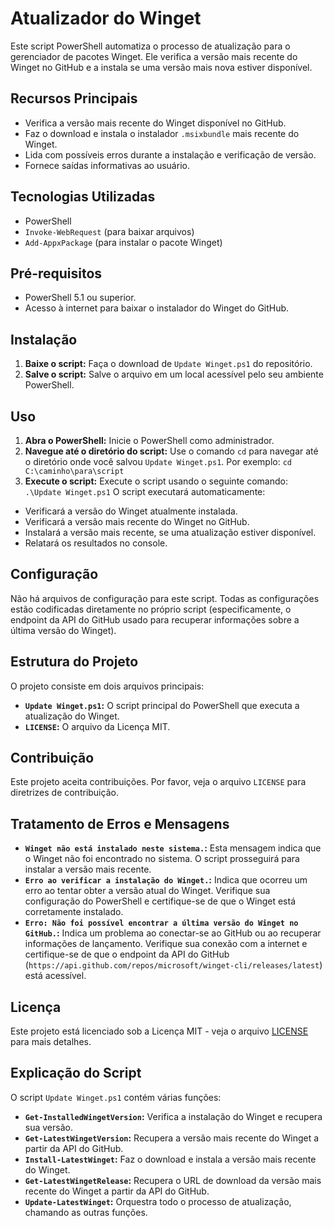 # Atualizador do Winget
Este script PowerShell automatiza o processo de atualização para o gerenciador de pacotes Winget. Ele verifica a versão mais recente do Winget no GitHub e a instala se uma versão mais nova estiver disponível.

## Recursos Principais
* Verifica a versão mais recente do Winget disponível no GitHub.
* Faz o download e instala o instalador `.msixbundle` mais recente do Winget.
* Lida com possíveis erros durante a instalação e verificação de versão.
* Fornece saídas informativas ao usuário.

## Tecnologias Utilizadas
* PowerShell
* `Invoke-WebRequest` (para baixar arquivos)
* `Add-AppxPackage` (para instalar o pacote Winget)

## Pré-requisitos
* PowerShell 5.1 ou superior.
* Acesso à internet para baixar o instalador do Winget do GitHub.

## Instalação
1. **Baixe o script:** Faça o download de `Update Winget.ps1` do repositório.
2. **Salve o script:** Salve o arquivo em um local acessível pelo seu ambiente PowerShell.

## Uso
1. **Abra o PowerShell:** Inicie o PowerShell como administrador.
2. **Navegue até o diretório do script:** Use o comando `cd` para navegar até o diretório onde você salvou `Update Winget.ps1`. Por exemplo: `cd C:\caminho\para\script`
3. **Execute o script:** Execute o script usando o seguinte comando: `.\Update Winget.ps1`
O script executará automaticamente:
* Verificará a versão do Winget atualmente instalada.
* Verificará a versão mais recente do Winget no GitHub.
* Instalará a versão mais recente, se uma atualização estiver disponível.
* Relatará os resultados no console.

## Configuração
Não há arquivos de configuração para este script. Todas as configurações estão codificadas diretamente no próprio script (especificamente, o endpoint da API do GitHub usado para recuperar informações sobre a última versão do Winget).

## Estrutura do Projeto
O projeto consiste em dois arquivos principais:
* **`Update Winget.ps1`:** O script principal do PowerShell que executa a atualização do Winget.
* **`LICENSE`:** O arquivo da Licença MIT.

## Contribuição
Este projeto aceita contribuições. Por favor, veja o arquivo `LICENSE` para diretrizes de contribuição.

## Tratamento de Erros e Mensagens
* **`Winget não está instalado neste sistema.`:** Esta mensagem indica que o Winget não foi encontrado no sistema. O script prosseguirá para instalar a versão mais recente.
* **`Erro ao verificar a instalação do Winget.`:** Indica que ocorreu um erro ao tentar obter a versão atual do Winget. Verifique sua configuração do PowerShell e certifique-se de que o Winget está corretamente instalado.
* **`Erro: Não foi possível encontrar a última versão do Winget no GitHub.`:** Indica um problema ao conectar-se ao GitHub ou ao recuperar informações de lançamento. Verifique sua conexão com a internet e certifique-se de que o endpoint da API do GitHub (`https://api.github.com/repos/microsoft/winget-cli/releases/latest`) está acessível.

## Licença
Este projeto está licenciado sob a Licença MIT - veja o arquivo [LICENSE](LICENSE) para mais detalhes.

## Explicação do Script
O script `Update Winget.ps1` contém várias funções:
* **`Get-InstalledWingetVersion`:** Verifica a instalação do Winget e recupera sua versão.
* **`Get-LatestWingetVersion`:** Recupera a versão mais recente do Winget a partir da API do GitHub.
* **`Install-LatestWinget`:** Faz o download e instala a versão mais recente do Winget.
* **`Get-LatestWingetRelease`:** Recupera o URL de download da versão mais recente do Winget a partir da API do GitHub.
* **`Update-LatestWinget`:** Orquestra todo o processo de atualização, chamando as outras funções.